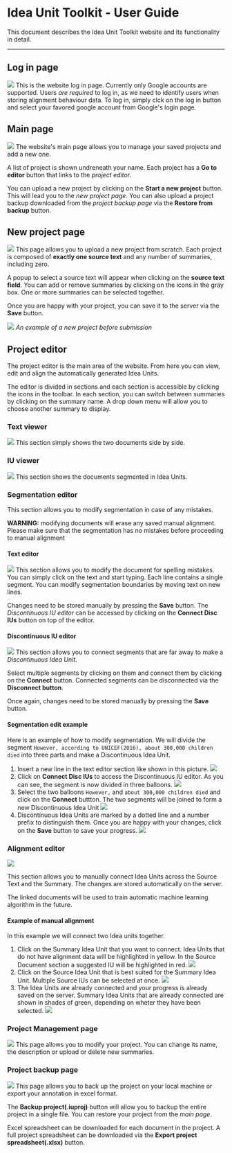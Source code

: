 # Idea Unit Toolkit - User Guide

This document describes the Idea Unit Toolkit website and its functionality in detail.

---

## Log in page

![](guide/img/01_welcome.png)
This is the website log in page. Currently only Google accounts are supported.
Users *are required* to log in, as we need to identify users when storing alignment behaviour data.
To log in, simply clck on the log in button and select your favored google account from Google's login page.

## Main page

![](guide/img/03_main_page.png)
The website's main page allows you to manage your saved projects and add a new one.

A list of project is shown undreneath your name. Each project has a **Go to editor** button that links to the *project editor*.

You can upload a new project by clicking on the **Start a new project** button. This will lead you to the *new project page*.
You can also upload a project backup downloaded from the *project backup page* via the **Restore from backup** button.

## New project page

![](guide/img/04_new_project_empty.png)
This page allows you to upload a new project from scratch. Each project is composed of **exactly one source text** and any number of summaries, including zero.

A popup to select a source text will appear when clicking on the **source text field**.
You can add or remove summaries by clicking on the icons in the gray box. One or more summaries can be selected together.

Once you are happy with your project, you can save it to the server via the **Save** button.

![](guide/img/05_new_project_filled.png)
*An example of a new project before submission*

## Project editor

The project editor is the main area of the website. From here you can view, edit and align the automatically generated Idea Units.

The editor is divided in sections and each section is accessible by clicking the icons in the toolbar.
In each section, you can switch between summaries by clicking on the summary name.
A drop down menu will allow you to choose another summary to display.

### Text viewer
![](guide/img/06_plain_text.png)
This section simply shows the two documents side by side.

### IU viewer
![](guide/img/07_iu_viewer.png)
This section shows the documents segmented in Idea Units.

### Segmentation editor
This section allows you to modify segmentation in case of any mistakes.

**WARNING:** modifying documents will erase any saved manual alignment.
Please make sure that the segmentation has no mistakes before proceeding to manual alignment

#### Text editor

![](guide/img/08_text_editor.png)
This section allows you to modify the document for spelling mistakes.
You can simply click on the text and start typing. Each line contains a single segment.
You can modify segmentation boundaries by moving text on new lines.

Changes need to be stored manually by pressing the **Save** button. 
The *Discontinuous IU editor* can be accessed by clicking on the **Connect Disc IUs** button on top of the editor.

#### Discontinuous IU editor

![](guide/img/09_disc_editor.png)
This section allows you to connect segments that are far away to make a *Discontinuous Idea Unit*.

Select multiple segments by clicking on them and connect them by clicking on the **Connect** button.
Connected segments can be disconnected via the **Disconnect button**.

Once again, changes need to be stored manually by pressing the **Save** button.

#### Segmentation edit example

Here is an example of how to modify segmentation.
We will divide the segment
`However, according to UNICEF(2016), about 300,000 children died`
into three parts and make a Discontinuous Idea Unit.

1. Insert a new line in the text editor section like shown in this picture.
![](guide/img/10_text_editor_after.png)
2. Click on **Connect Disc IUs** to access the Discontinuous IU editor.
As you can see, the segment is now divided in three balloons.
![](guide/img/11_disc_editor_before.png)
3. Select the two balloons `However,` and `about 300,000 children died` and click on the **Connect** buttton.
The two segments will be joined to form a new Discontinuous Idea Unit
![](guide/img/12_disc_editor_selection.png)
4. Discontinuous Idea Units are marked by a dotted line and a number prefix to distinguish them.
Once you are happy with your changes, click on the **Save** button to save your progress.
![](guide/img/13_disc_editor_connected.png)

### Alignment editor

![](guide/img/14_alignment.png)

This section allows you to manually connect Idea Units across the Source Text and the Summary.
The changes are stored automatically on the server.

The linked documents will be used to train automatic machine learning algorithm in the future.

#### Example of manual alignment

In this example we will connect two Idea units together.

1. Click on the Summary Idea Unit that you want to connect.
Idea Units that do not have alignment data will be highlighted in yellow.
In the Source Document section a suggested IU will be highlighted in red.
![](guide/img/15_alignment_suggest.png)
2. Click on the Source Idea Unit that is best suited for the Summary Idea Unit.
Multiple Source IUs can be selected at once.
![](guide/img/16_alignment_linking.png)
3. The Idea Units are already connected and your progress is already saved on the server.
Summary Idea Units that are already connected are shown in shades of green, depending on wheter they have been selected.
![](guide/img/17_alignment_aligned.png)

### Project Management page

![](guide/img/18_project_manager.png)
This page allows you to modify your project.
You can change its name, the description or upload or delete new summaries.

### Project backup page

![](guide/img/19_backup.png)
This page allows you to back up the project on your local machine or export your annotation in excel format.

The **Backup project(.iuproj)** button will allow you to backup the entire project in a single file.
You can restore your project from the *main page*.

Excel spreadsheet can be downloaded for each document in the project.
A full project spreadsheet can be downloaded via the **Export project spreadsheet(.xlsx)** button.